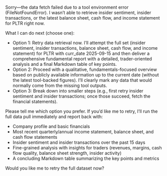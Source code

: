 Sorry—the data fetch failed due to a tool environment error (FileNotFoundError). I wasn’t able to retrieve insider sentiment, insider transactions, or the latest balance sheet, cash flow, and income statement for PLTR right now.

What I can do next (choose one):
- Option 1: Retry data retrieval now. I’ll attempt the full set (insider sentiment, insider transactions, balance sheet, cash flow, and income statement) for PLTR with curr_date 2025-09-15 and then deliver a comprehensive fundamental report with a detailed, trader-oriented analysis and a final Markdown table of key points.
- Option 2: Proceed with a qualitative, fundamentals-focused overview based on publicly available information up to the current date (without the latest tool-backed figures). I’ll clearly mark any data that would normally come from the missing tool outputs.
- Option 3: Break down into smaller steps (e.g., first retry insider sentiment and insider transactions; once those succeed, fetch the financial statements).

Please tell me which option you prefer. If you’d like me to retry, I’ll run the full data pull immediately and report back with:
- Company profile and basic financials
- Most recent quarterly/annual income statement, balance sheet, and cash flow statements
- Insider sentiment and insider transactions over the past 15 days
- Fine-grained analysis with insights for traders (revenues, margins, cash flow quality, balance sheet strength, insider activity)
- A concluding Markdown table summarizing the key points and metrics

Would you like me to retry the full dataset now?